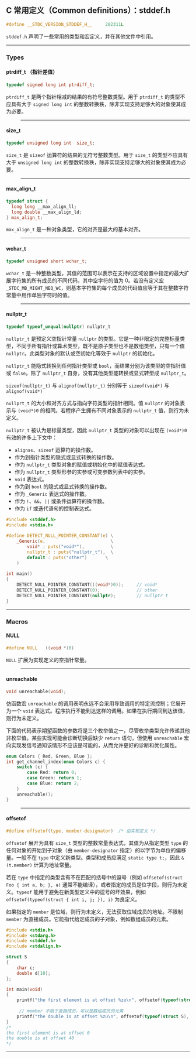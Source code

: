 ## C 常用定义（Common definitions）：stddef.h

```c
#define __STDC_VERSION_STDDEF_H__     202311L
```

`stddef.h` 声明了一些常用的类型和宏定义，并在其他文件中引用。

---
### Types

#### ptrdiff_t （指针差值）

```c
typedef signed long int ptrdiff_t;
```

`ptrdiff_t` 是两个指针相减的结果的有符号整数类型。用于 `ptrdiff_t` 的类型不应具有大于 `signed long int` 的整数转换秩，除非实现支持足够大的对象使其成为必要。

>---

#### size_t

```c
typedef unsigned long int  size_t;
```

`size_t` 是 `sizeof` 运算符的结果的无符号整数类型。用于 `size_t` 的类型不应具有大于 `unsigned long int` 的整数转换秩，除非实现支持足够大的对象使其成为必要。

>---

#### max_align_t

```c
typedef struct {
  long long __max_align_ll;
  long double __max_align_ld;
} max_align_t;
```

`max_align_t` 是一种对象类型，它的对齐是最大的基本对齐。

>---

#### wchar_t

```c
typedef unsigned short wchar_t;
```

`wchar_t` 是一种整数类型，其值的范围可以表示在支持的区域设置中指定的最大扩展字符集的所有成员的不同代码，其中空字符的值为 0。若没有定义宏 `_STDC_MB_MIGHT_NEQ_WC`，则基本字符集的每个成员的代码值应等于其在整数字符常量中用作单独字符时的值。

>---

#### nullptr_t

```c
typedef typeof_unqual(nullptr) nullptr_t
```

`nullptr_t` 是预定义空指针常量 `nullptr` 的类型。它是一种非限定的完整标量类型，不同于所有指针或算术类型，既不是原子类型也不是数组类型，只有一个值 `nullptr`。此类型对象的默认或空初始化等效于 `nullptr` 的初始化。

`nullptr_t` 能隐式转换到任何指针类型或 `bool`，而结果分别为该类型的空指针值或 `false`。除了 `nullptr_t` 自身，没有其他类型能转换或显式转型成 `nullptr_t`。

`sizeof(nullptr_t)` 与 `alignof(nullptr_t)` 分别等于 `sizeof(void*)` 与 `alignof(void*)`

`nullprt_t` 的大小和对齐方式与指向字符类型的指针相同。值 `nullptr` 的对象表示与 `(void*)0` 的相同。若程序产生拥有不同对象表示的 `nullptr_t` 值，则行为未定义。

`nullptr_t` 被认为是标量类型，因此 `nullptr_t` 类型的对象可以出现在 `(void*)0` 有效的许多上下文中：
- `alignas`、`sizeof` 运算符的操作数。
- 作为到指针类型的隐式或显式转换的操作数。
- 作为 `nullptr_t` 类型对象的赋值或初始化中的赋值表达式。
- 作为 `nullptr_t` 类型形参的实参或可变参数列表中的实参。
- `void` 表达式。
- 作为到 `bool` 的隐式或显式转换的操作数。
- 作为 `_Generic` 表达式的操作数。
- 作为 `!`、`&&`、`||` 或条件运算符的操作数。
- 作为 `if` 或迭代语句的控制表达式。

```c
#include <stddef.h>
#include <stdio.h>
 
#define DETECT_NULL_POINTER_CONSTANT(e) \
    _Generic(e,                         \
        void* : puts("void*"),          \
        nullptr_t : puts("nullptr_t"),  \
        default : puts("other")       \
    )
 
int main()
{
    DETECT_NULL_POINTER_CONSTANT(((void*)0));     // void*
    DETECT_NULL_POINTER_CONSTANT(0);              // other
    DETECT_NULL_POINTER_CONSTANT(nullptr);        // nullptr_t
}
```

---
### Macros

#### NULL

```c
#define NULL   ((void *)0)
```

`NULL` 扩展为实现定义的空指针常量。

>---
#### unreachable

```c
void unreachable(void);
```

仿函数宏 `unreachable` 的调用表明永远不会采用导致调用的特定流控制；它展开为一个 `void` 表达式。程序执行不能到达这样的调用。如果在执行期间到达该值，则行为未定义。

下面的代码表示期望函数的参数将是三个枚举值之一，尽管枚举类型允许传递其他非枚举值。某些实现可能会诊断切换后缺少 `return` 语句，但使用 `unreachable` 宏向实现发信号通知该情形不应该是可能的，从而允许更好的诊断和优化属性。

```c
enum Colors { Red, Green, Blue };
int get_channel_index(enum Colors c) {
    switch (c) {
        case Red: return 0;
        case Green: return 1;
        case Blue: return 2;
    }
    unreachable();
}
```

>---

#### offsetof

```c
#define offsetof(type, member-designator)  /* 由实现定义 */
```

`offsetof` 展开为具有 `size_t` 类型的整数常量表达式，其值为从指定类型 `type` 的任何对象的开始到子对象（由 `member-designator` 指定）的以字节为单位的偏移量。一般不在 `type` 中定义新类型。类型和成员应满足 `static type t;`，因此 `&(t.member)` 计算为地址常量。

若在 `type` 中指定的类型含有不在匹配的括号中的逗号（例如 `offsetof(struct Foo { int a, b; }, a)` 通常不能编译），或者指定的成员是位字段，则行为未定义。`typeof` 能用于避免在新类型定义中的逗号的坏效果，例如 `offsetof(typeof(struct { int i, j; }), i)` 为良定义。

如果指定的 `member` 是位域，则行为未定义，无法获取位域成员的地址。不限制 `member` 为直接成员。它能指代给定成员的子对象，例如数组成员的元素。

```c
#include <stdio.h>
#include <stdarg.h>
#include <stddef.h>
#include <stdalign.h>

struct S
{
    char c;
    double d[10];
};

int main(void)
{
    printf("the first element is at offset %zu\n", offsetof(typeof(struct S),c));
    
     // member 不限于直接成员，可以是数组成员的元素
    printf("the double is at offset %zu\n", offsetof(typeof(struct S), d[4])); 
}
/*
the first element is at offset 0
the double is at offset 40
*/
```

---